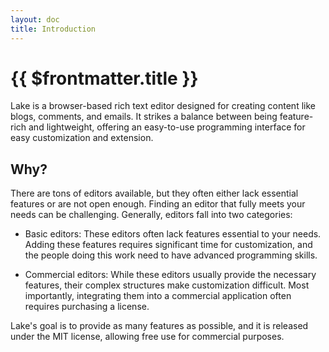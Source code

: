 ```yaml
---
layout: doc
title: Introduction
---
```


# {{ $frontmatter.title }}

Lake is a browser-based rich text editor designed for creating content like blogs, comments, and emails. It strikes a balance between being feature-rich and lightweight, offering an easy-to-use programming interface for easy customization and extension.

## Why?

There are tons of editors available, but they often either lack essential features or are not open enough. Finding an editor that fully meets your needs can be challenging. Generally, editors fall into two categories:

* Basic editors: These editors often lack features essential to your needs. Adding these features requires significant time for customization, and the people doing this work need to have advanced programming skills.

* Commercial editors: While these editors usually provide the necessary features, their complex structures make customization difficult. Most importantly, integrating them into a commercial application often requires purchasing a license.

Lake's goal is to provide as many features as possible, and it is released under the MIT license, allowing free use for commercial purposes.
